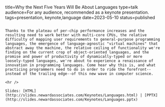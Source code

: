 title=Why the Next Five Years Will Be About Languages
type=talk
audience=For any audience, recommended as a keynote presentation.
tags=presentation, keynote,language
date=2023-05-10
status=published
~~~~~~

Thanks to the plateau of per-chip performance increases and the resulting need to work better with multi-core CPUs, the relative difficulty of mapping user requirements to general-purpose programming languages, the emergence of language-agnostic "virtual machines" that abstract away the machine, the relative ceiling of functionality we're finding on the current crop of object-oriented languages, and the promise and power of productivity of dynamically-typed or more loosely-typed languages, we're about to experience a renaissance of innovation in programming languages. Come hear why this is, and what practicing programmers need to do in order to ride the forefront--instead of the trailing edge--of this new wave in computer science.
    
<hr />

Slides: [HTML](http://slides.newardassociates.com/Keynotes/Languages.html) | [PPTX](http://slides.newardassociates.com/Keynotes/Languages.pptx)
